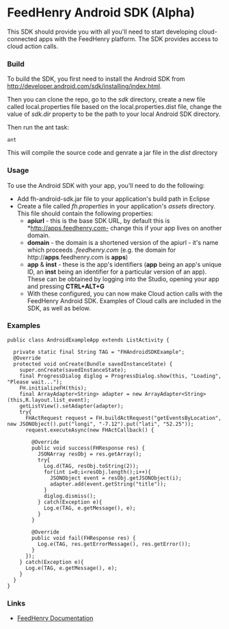 # FeedHenry Android SDK (Alpha)

This SDK should provide you with all you'll need to start developing cloud-connected apps with the FeedHenry platform. The SDK provides access to cloud action calls.

### Build

To build the SDK, you first need to install the Android SDK from http://developer.android.com/sdk/installing/index.html.

Then you can clone the repo, go to the *sdk* directory, create a new file called local.properties file based on the local.properties.dist file, change the value of *sdk.dir* property to be the path to your local Android SDK directory.

Then run the ant task:

```ant```

This will compile the source code and genrate a jar file in the *dist* directory

### Usage

To use the Android SDK with your app, you'll need to do the following:

* Add fh-android-sdk.jar file to your application's build path in Eclipse
* Create a file called *fh.properties* in your application's *assets* directory. This file should contain the following properties:
  * **apiurl** - this is the base SDK URL, by default this is *http://apps.feedhenry.com- change this if your app lives on another domain.
  * **domain** - the domain is a shortened version of the apiurl - it's name which proceeds *.feedhenry.com* (e.g. the domain for http://**apps**.feedhenry.com is **apps**)
  * **app** & **inst** - these is the app's identifiers (**app** being an app's unique ID, an **inst** being an identifier for a particular version of an app). These can be obtained by logging into the Studio, opening your app and pressing **CTRL+ALT+G**
  * With these configured, you can now make Cloud action calls with the FeedHenry Android SDK. Examples of Cloud calls are included in the SDK, as well as below. 

### Examples

```
public class AndroidExampleApp extends ListActivity {

  private static final String TAG = "FHAndroidSDKExample";
  @Override
  protected void onCreate(Bundle savedInstanceState) {
    super.onCreate(savedInstanceState);
    final ProgressDialog diglog = ProgressDialog.show(this, "Loading", "Please wait...");
    FH.initializeFH(this);
    final ArrayAdapter<String> adapter = new ArrayAdapter<String>(this,R.layout.list_event);
    getListView().setAdapter(adapter);
    try{
      FHActRequest request = FH.buildActRequest("getEventsByLocation", new JSONObject().put("longi", "-7.12").put("lati", "52.25"));
      request.executeAsync(new FHActCallback() {
        
        @Override
        public void success(FHResponse res) {
          JSONArray resObj = res.getArray();
          try{
            Log.d(TAG, resObj.toString(2));
            for(int i=0;i<resObj.length();i++){
              JSONObject event = resObj.getJSONObject(i);
              adapter.add(event.getString("title"));
            }
            diglog.dismiss();
          } catch(Exception e){
            Log.e(TAG, e.getMessage(), e);
          }
        }
        
        @Override
        public void fail(FHResponse res) {
          Log.e(TAG, res.getErrorMessage(), res.getError());
        }
      });
    } catch(Exception e){
      Log.e(TAG, e.getMessage(), e);
    }
  }
}

```
	
### Links
* [FeedHenry Documentation](http://docs.feedhenry.com)